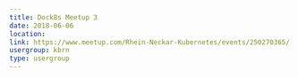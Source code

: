 ```yaml
---
title: Dock8s Meetup 3 
date: 2018-06-06
location: 
link: https://www.meetup.com/Rhein-Neckar-Kubernetes/events/250270365/
usergroup: kbrn
type: usergroup
---
```

